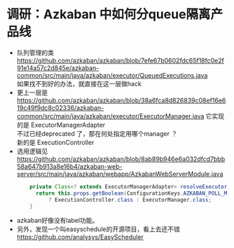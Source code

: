 # 调研：Azkaban 中如何分queue隔离产品线
* 队列管理的类 https://github.com/azkaban/azkaban/blob/7efe67b0602fdc65f18fc0e2f91e14a57c2d845e/azkaban-common/src/main/java/azkaban/executor/QueuedExecutions.java  
如果找不到好的办法，就直接在这一层做hack
* 更上一层是 https://github.com/azkaban/azkaban/blob/38a6fca8d826839c08ef16e619c49f9dc8c02336/azkaban-common/src/main/java/azkaban/executor/ExecutorManager.java 它实现的是  ExecutorManagerAdapter  
不过已经deprecated 了，那在何处指定用哪个manager ？  
新的是 ExecutionController
* 选用逻辑见 https://github.com/azkaban/azkaban/blob/8ab89b946e6a032dfcd7bbb58a647b913a8e16b4/azkaban-web-server/src/main/java/azkaban/webapp/AzkabanWebServerModule.java
    ```java
        private Class<? extends ExecutorManagerAdapter> resolveExecutorManagerAdaptorClassType() {
          return this.props.getBoolean(ConfigurationKeys.AZKABAN_POLL_MODEL, false)
              ? ExecutionController.class : ExecutorManager.class;
        }
    ```
* azkaban好像没有label功能。
* 另外，发现一个叫easyschedule的开源项目，看上去还不错 https://github.com/analysys/EasyScheduler
